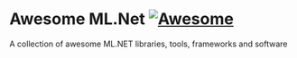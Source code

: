 # Awesome ML.Net [![Awesome](https://awesome.re/badge-flat.svg)](https://awesome.re)


A collection of awesome ML.NET libraries, tools, frameworks and software


